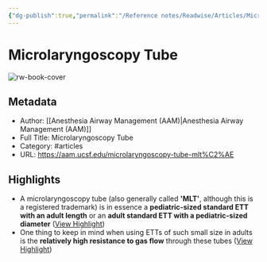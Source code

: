 ```yaml
---
{"dg-publish":true,"permalink":"/Reference notes/Readwise/Articles/Microlaryngoscopy Tube/"}
---
```


# Microlaryngoscopy Tube

![rw-book-cover](https://aam.ucsf.edu/profiles/ucsf_b1gfoot/themes/ucsf_b1gfoot_theme/img/img-metatag.jpg)

## Metadata
- Author: [[Anesthesia Airway Management (AAM)\|Anesthesia Airway Management (AAM)]]
- Full Title: Microlaryngoscopy Tube
- Category: #articles
- URL: https://aam.ucsf.edu/microlaryngoscopy-tube-mlt%C2%AE

## Highlights
- A microlaryngoscopy tube (also generally called **'MLT'**, although this is a registered trademark) is in essence a **pediatric-sized standard ETT with an adult length** or an **adult standard ETT with a pediatric-sized diameter** ([View Highlight](https://read.readwise.io/read/01gqcaxdtw5q23p7xmz3r6tasj))
- One thing to keep in mind when using ETTs of such small size in adults is the **relatively high resistance to gas flow** through these tubes ([View Highlight](https://read.readwise.io/read/01gqcaz4c1pz0gwv89kr3n2s5v))
